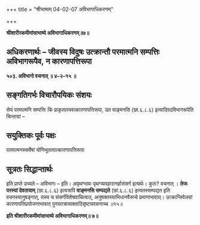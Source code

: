 +++
title = "श्रीभाष्यम् 04-02-07 अविभागाधिकरणम्"

+++


**श्रीशारीरकमीमांसाभाष्ये अविभागाधिकरणम्॥७॥**

## अधिकरणार्थः – जीवस्य विदुषः उत्क्रान्तौ परमात्मनि सम्पत्तिः अविभागरूपैव, न कारणापत्तिरूपा

**५०३. अविभागो वचनात् ॥ ४–२–१५ ॥**

## सङ्गतिगर्भः विचारौपयिकः संशयः

सेयं परमात्मनि सम्पत्तिः कि प्राकृतलयवत्कारणापत्तिरूपा, उत वाङ्मनसि (छा.६.८.६) इत्यादिवदविभागरूपेति चिन्तायां –

## सयुक्तिकः पूर्वः पक्षः

परमात्मनस्सर्वेषां योनिभूतत्वात्कारणापत्तिरूपा

## सूत्रतः सिद्धान्तार्थः

इति प्राप्ते उच्यते – अविभागः – इति। अपृथग्भावः पृथग्व्यवहारानर्हासंसर्ग इत्यर्थः। कुतः? वचनात् । **तेजः परस्यां देवतायाम्** (छा.६.८.६) इत्यत्रापि **वाङ्मनसि सम्पद्यते** (छां.६.८.६) इत्यतस्सम्पद्यत इति वचनस्यानुषङ्गात्, तस्य च संसर्गविशेषवाचित्वात्, अनुषक्तस्याभिधानवैरूप्ये प्रमाणाभावात्। उत्क्रान्तिवेलयां कारणापत्तिप्रयोजनाभावात् पुनस्तत्राव्यक्तादिसृष्ट्यवचनाच्च ॥१५॥

**इति श्रीशारीरकमीमांसाभाष्ये अविभागाधिकरणम्॥ ७॥**


